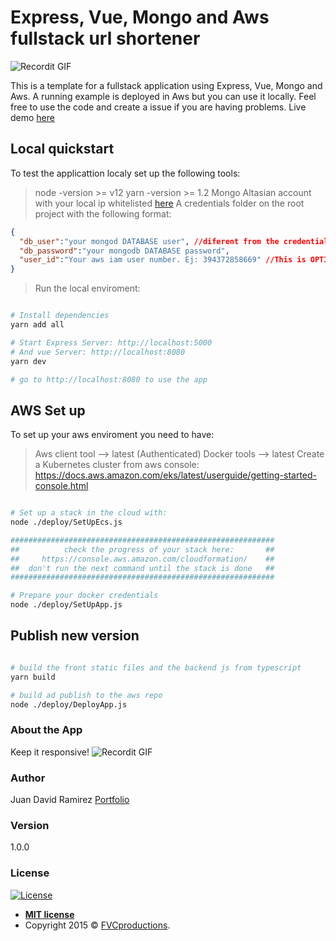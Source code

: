 # Express, Vue, Mongo and Aws fullstack url shortener

![Recordit GIF](http://g.recordit.co/iRRnSTyLmI.gif)

This is a template for a fullstack application using Express, Vue, Mongo and Aws. A running example is deployed in Aws but you can use it locally. Feel free to use the code and create a issue if you are having problems. 
Live demo [here](ec2co-ecsel-xjcuiqrb42di-1967177933.us-east-1.elb.amazonaws.com) 

## Local quickstart

To test the applicattion localy set up the following tools:
> node -version >= v12
> yarn -version >= 1.2
> Mongo Altasian account with your local ip whitelisted [here](https://cloud.mongodb.com/)
> A credentials folder on the root project with the following format:
```json
{
  "db_user":"your mongod DATABASE user", //diferent from the credentials to acces the cloud.mongo page
  "db_password":"your mongodb DATABASE password",
  "user_id":"Your aws iam user number. Ej: 394372858669" //This is OPTIONAL if you only want to deploy localy
}
```
> Run the local enviroment:
```bash

# Install dependencies
yarn add all

# Start Express Server: http://localhost:5000
# And vue Server: http://localhost:8080
yarn dev

# go to http://localhost:8080 to use the app
```

## AWS Set up

To set up your aws enviroment you need to have:

> Aws client tool --> latest (Authenticated)
> Docker tools --> latest
> Create a Kubernetes cluster from aws console: https://docs.aws.amazon.com/eks/latest/userguide/getting-started-console.html

```bash

# Set up a stack in the cloud with:
node ./deploy/SetUpEcs.js

###########################################################
##          check the progress of your stack here:       ##
##     https://console.aws.amazon.com/cloudformation/    ##
##  don't run the next command until the stack is done   ##
###########################################################

# Prepare your docker credentials
node ./deploy/SetUpApp.js
```

## Publish new version

```bash

# build the front static files and the backend js from typescript
yarn build

# build ad publish to the aws repo
node ./deploy/DeployApp.js
```

### About the App

Keep it responsive!
![Recordit GIF](http://g.recordit.co/zh07F8Lx1B.gif)


### Author

Juan David Ramirez
[Portfolio](https://david.alfagenos.com)

### Version

1.0.0

### License

[![License](http://img.shields.io/:license-mit-blue.svg?style=flat-square)](http://badges.mit-license.org)

- **[MIT license](http://opensource.org/licenses/mit-license.php)**
- Copyright 2015 © <a href="http://fvcproductions.com" target="_blank">FVCproductions</a>.